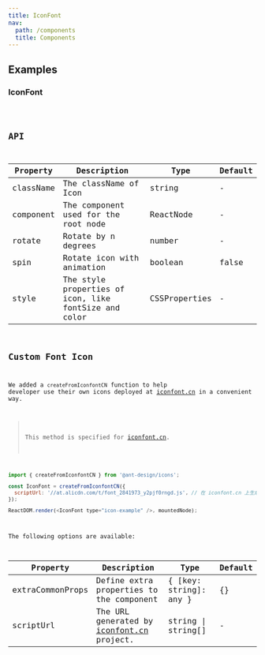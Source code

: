 ```yaml
---
title: IconFont
nav:
  path: /components
  title: Components
---
```


## Examples

### IconFont

<code src="./demo/iconfont.tsx" />

## API

| Property  | Description                                           | Type          | Default |
| --------- | ----------------------------------------------------- | ------------- | ------- |
| className | The className of Icon                                 | string        | -       |
| component | The component used for the root node                  | ReactNode     | -       |
| rotate    | Rotate by n degrees                                   | number        | -       |
| spin      | Rotate icon with animation                            | boolean       | false   |
| style     | The style properties of icon, like fontSize and color | CSSProperties | -       |

## Custom Font Icon

We added a `createFromIconfontCN` function to help developer use their own icons deployed at [iconfont.cn](http://iconfont.cn/) in a convenient way.

> This method is specified for [iconfont.cn](http://iconfont.cn/).

```js
import { createFromIconfontCN } from '@ant-design/icons';

const IconFont = createFromIconfontCN({
  scriptUrl: '//at.alicdn.com/t/font_2841973_y2pjf0rngd.js', // 在 iconfont.cn 上生成
});

ReactDOM.render(<IconFont type="icon-example" />, mountedNode);
```

The following options are available:

| Property         | Description                                                      | Type                    | Default |
| ---------------- | ---------------------------------------------------------------- | ----------------------- | ------- |
| extraCommonProps | Define extra properties to the component                         | { \[key: string]: any } | {}      |
| scriptUrl        | The URL generated by [iconfont.cn](http://iconfont.cn/) project. | string \| string\[]     | -       |

<style>
[id^="components-icon-demo-"] > .whaleicon {
  margin-right: 6px;
  font-size: 24px;
}
</style>
